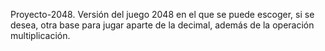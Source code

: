 Proyecto-2048.
Versión del juego 2048 en el que se puede escoger, si se desea, 
otra base para jugar aparte de la decimal,
además de la operación multiplicación.
